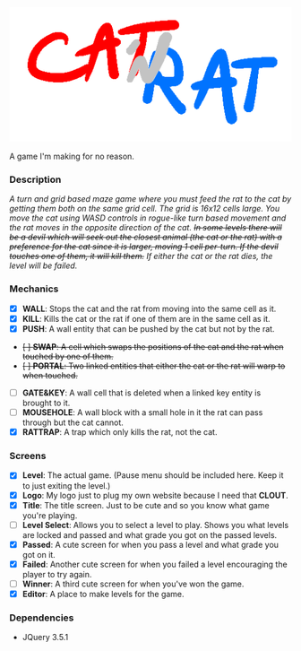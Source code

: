 <div align="center">
  <img src="https://github.com/ZaidMade/CatRat/raw/master/logo.gif" alt="CatRat" title="CatRat">
</div>

A game I'm making for no reason.

### Description
*A turn and grid based maze game where you must feed the rat to the cat by getting them both on the same grid cell. The grid is 16x12 cells large. You move the cat using WASD controls in rogue-like turn based movement and the rat moves in the opposite direction of the cat. ~~In some levels there will be a devil which will seek out the closest animal (the cat or the rat) with a preference for the cat since it is larger, moving 1 cell per-turn. If the devil touches one of them, it will kill them.~~ If either the cat or the rat dies, the level will be failed.*

### Mechanics
* [X] __WALL__: Stops the cat and the rat from moving into the same cell as it.
* [X] __KILL__: Kills the cat or the rat if one of them are in the same cell as it.
* [X] __PUSH__: A wall entity that can be pushed by the cat but not by the rat.
* ~~[ ] __SWAP__: A cell which swaps the positions of the cat and the rat when touched by one of them.~~
* ~~[ ] __PORTAL__: Two linked entities that either the cat or the rat will warp to when touched.~~
* [ ] __GATE&KEY__: A wall cell that is deleted when a linked key entity is brought to it.
* [ ] __MOUSEHOLE__: A wall block with a small hole in it the rat can pass through but the cat cannot.
* [X] __RATTRAP__: A trap which only kills the rat, not the cat.

### Screens
* [X] __Level__: The actual game. (Pause menu should be included here. Keep it to just exiting the level.)
* [X] __Logo__: My logo just to plug my own website because I need that __CLOUT__.
* [X] __Title__: The title screen. Just to be cute and so you know what game you're playing.
* [ ] __Level Select__: Allows you to select a level to play. Shows you what levels are locked and passed and what grade you got on the passed levels.
* [X] __Passed__: A cute screen for when you pass a level and what grade you got on it.
* [X] __Failed__: Another cute screen for when you failed a level encouraging the player to try again.
* [ ] __Winner__: A third cute screen for when you've won the game.
* [X] __Editor__: A place to make levels for the game.

### Dependencies
* JQuery 3.5.1

